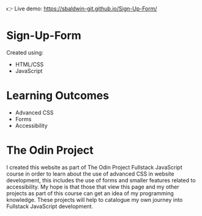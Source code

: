 :point_right: Live demo: https://sbaldwin-git.github.io/Sign-Up-Form/

# Sign-Up-Form

Created using:

- HTML/CSS
- JavaScript

# Learning Outcomes

- Advanced CSS
- Forms
- Accessibility

# The Odin Project

I created this website as part of The Odin Project Fullstack JavaScript course in order to learn about the use of advanced CSS in website development, this includes the use of forms and smaller features related to accessibility.
My hope is that those that view this page and my other projects as part of this course can get an idea of my programming knowledge. These projects will help to catalogue my own journey into Fullstack JavaScript development.
